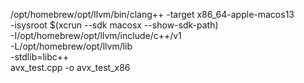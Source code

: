 /opt/homebrew/opt/llvm/bin/clang++ -target x86_64-apple-macos13 \
  -isysroot $(xcrun --sdk macosx --show-sdk-path) \
  -I/opt/homebrew/opt/llvm/include/c++/v1 \
  -L/opt/homebrew/opt/llvm/lib \
  -stdlib=libc++ \
  avx_test.cpp -o avx_test_x86
